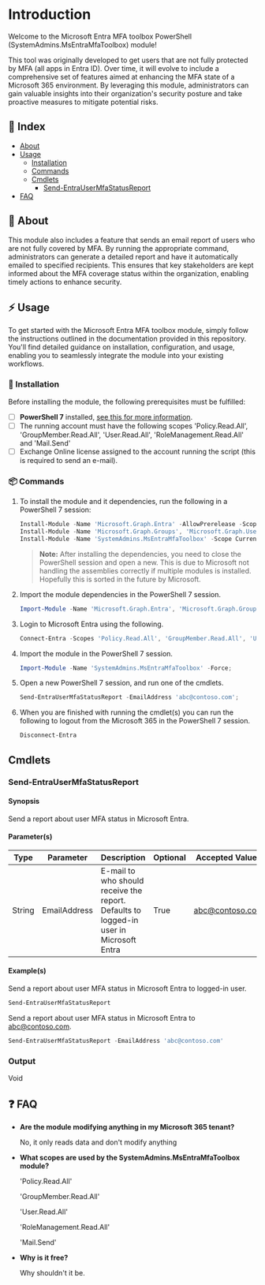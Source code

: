 # Introduction
Welcome to the Microsoft Entra MFA toolbox PowerShell (SystemAdmins.MsEntraMfaToolbox) module!

This tool was originally developed to get users that are not fully protected by MFA (all apps in Entra ID). Over time, it will evolve to include a comprehensive set of features aimed at enhancing the MFA state of a Microsoft 365 environment. By leveraging this module, administrators can gain valuable insights into their organization's security posture and take proactive measures to mitigate potential risks.

## :ledger: Index

- [About](#beginner-about)
- [Usage](#zap-usage)
  - [Installation](#electric_plug-installation)
  - [Commands](#package-commands)
  - [Cmdlets](#cmdlets)
    - [Send-EntraUserMfaStatusReport](#Send-EntraUserMfaStatusReport)
- [FAQ](#question-faq)

##  :beginner: About
This module also includes a feature that sends an email report of users who are not fully covered by MFA. By running the appropriate command, administrators can generate a detailed report and have it automatically emailed to specified recipients. This ensures that key stakeholders are kept informed about the MFA coverage status within the organization, enabling timely actions to enhance security.


## :zap: Usage
To get started with the Microsoft Entra MFA toolbox module, simply follow the instructions outlined in the documentation provided in this repository. You'll find detailed guidance on installation, configuration, and usage, enabling you to seamlessly integrate the module into your existing workflows.

###  :electric_plug: Installation

Before installing the module, the following prerequisites must be fulfilled:

- [ ] **PowerShell 7** installed, [see this for more information](https://learn.microsoft.com/en-us/powershell/scripting/install/installing-powershell-on-windows?view=powershell-7.4).
- [ ] The running account must have the following scopes 'Policy.Read.All', 'GroupMember.Read.All', 'User.Read.All', 'RoleManagement.Read.All' and 'Mail.Send'
- [ ] Exchange Online license assigned to the account running the script (this is required to send an e-mail).

###  :package: Commands
1. To install the module and it dependencies, run the following in a PowerShell 7 session:

   ```powershell
   Install-Module -Name 'Microsoft.Graph.Entra' -AllowPrerelease -Scope CurrentUser -Force;
   Install-Module -Name 'Microsoft.Graph.Groups', 'Microsoft.Graph.Users', 'Microsoft.Graph.Users.Actions', 'Microsoft.Graph.Identity.DirectoryManagement' -Scope CurrentUser -Force;
   Install-Module -Name 'SystemAdmins.MsEntraMfaToolbox' -Scope CurrentUser -Force;
   ```

   > **Note:** After installing the dependencies, you need to close the PowerShell session and open a new. This is due to Microsoft not handling the assemblies correctly if multiple modules is installed. Hopefully this is sorted in the future by Microsoft.

2. Import the module dependencies in the PowerShell 7 session.

   ```powershell
   Import-Module -Name 'Microsoft.Graph.Entra', 'Microsoft.Graph.Groups', 'Microsoft.Graph.Users', 'Microsoft.Graph.Users.Actions', 'Microsoft.Graph.Identity.DirectoryManagement' -Force;
   ```

3. Login to Microsoft Entra using the following.

   ```powershell
   Connect-Entra -Scopes 'Policy.Read.All', 'GroupMember.Read.All', 'User.Read.All', 'RoleManagement.Read.All', 'Mail.Send';
   ```

3. Import the module in the PowerShell 7 session.

   ```powershell
   Import-Module -Name 'SystemAdmins.MsEntraMfaToolbox' -Force;
   ```

4. Open a new PowerShell 7 session, and run one of the cmdlets.

   ```powershell
   Send-EntraUserMfaStatusReport -EmailAddress 'abc@contoso.com';
   ```

6. When you are finished with running the cmdlet(s) you can run the following to logout from the Microsoft 365 in the PowerShell 7 session.

   ```powershell
   Disconnect-Entra
   ```



## Cmdlets

### Send-EntraUserMfaStatusReport

#### Synopsis

Send a report about user MFA status in Microsoft Entra.

#### Parameter(s)

| Type   | Parameter    | Description                                                  | Optional | Accepted Values |
| ------ | ------------ | ------------------------------------------------------------ | -------- | --------------- |
| String | EmailAddress | E-mail to who should receive the report. Defaults to logged-in user in Microsoft Entra | True     | abc@contoso.com |

#### Example(s)

Send a report about user MFA status in Microsoft Entra to logged-in user.

```powershell
Send-EntraUserMfaStatusReport
```

Send a report about user MFA status in Microsoft Entra to abc@contoso.com.

```powershell
Send-EntraUserMfaStatusReport -EmailAddress 'abc@contoso.com'
```

### Output

Void



## :question: FAQ

- **Are the module modifying anything in my Microsoft 365 tenant?**

  No, it only reads data and don't modify anything

- **What scopes are used by the SystemAdmins.MsEntraMfaToolbox module?**

   'Policy.Read.All'

   'GroupMember.Read.All'

   'User.Read.All'

   'RoleManagement.Read.All'

   'Mail.Send'

- **Why is it free?**

  Why shouldn't it be.